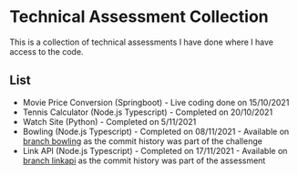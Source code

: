 # Technical Assessment Collection
This is a collection of technical assessments I have done where I have access to the code.

## List
- Movie Price Conversion (Springboot) - Live coding done on 15/10/2021
- Tennis Calculator (Node.js Typescript) - Completed on 20/10/2021
- Watch Site (Python) - Completed on 5/11/2021
- Bowling (Node.js Typescript) - Completed on 08/11/2021 - Available on [branch bowling](https://github.com/crr0004/technical_assessments/tree/bowling) as the commit history was part of the challenge
- Link API (Node.js Typescript) - Completed on 17/11/2021 - Available on [branch linkapi](https://github.com/crr0004/technical_assessments/tree/linkapi) as the commit history was part of the assessment
